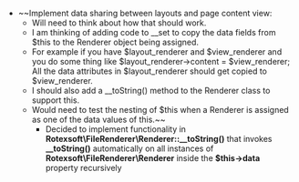 * ~~Implement data sharing between layouts and page content view:
    - Will need to think about how that should work.
    - I am thinking of adding code to __set to copy the data fields from $this to the Renderer object being assigned.
    - For example if you have $layout_renderer and $view_renderer and you do some thing like $layout_renderer->content = $view_renderer;
      All the data attributes in $layout_renderer should get copied to $view_renderer.
    - I should also add a __toString() method to the Renderer class to support this.
    - Would need to test the nesting of $this when a Renderer is assigned as one of the data values of this.~~
        - Decided to implement functionality in **Rotexsoft\FileRenderer\Renderer::__toString()** that invokes **__toString()**
          automatically on all instances of **Rotexsoft\FileRenderer\Renderer** inside the **$this->data** property recursively